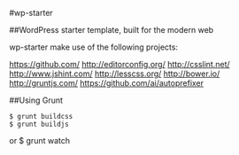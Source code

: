 #wp-starter

##WordPress starter template, built for the modern web

wp-starter make use of the following projects:

https://github.com/
http://editorconfig.org/
http://csslint.net/
http://www.jshint.com/
http://lesscss.org/
http://bower.io/
http://gruntjs.com/
https://github.com/ai/autoprefixer

##Using Grunt

    $ grunt buildcss
    $ grunt buildjs
or
    $ grunt watch
